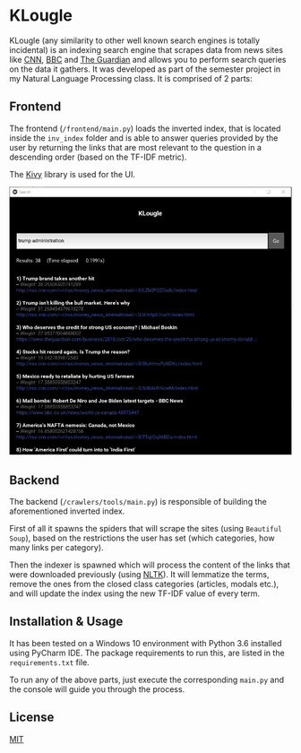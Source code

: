 # KLougle

KLougle (any similarity to other well known search engines is totally incidental) is an indexing search engine that scrapes data from news sites like [CNN](https://edition.cnn.com/), [BBC](https://www.bbc.com/news) and [The Guardian](https://www.theguardian.com/us) and allows you to perform search queries on the data it gathers. It was developed as part of the semester project in my Natural Language Processing class. It is comprised of 2 parts:

## Frontend 

The frontend (```/frontend/main.py```) loads the inverted index, that is located inside the ``` inv_index ``` folder and is able to answer queries provided by the user by returning the links that are most relevant to the question in a descending order (based on the TF-IDF metric).

The [Kivy](https://kivy.org/#home) library is used for the UI.

<img src="./screens/klougle.PNG" height="50%">

## Backend 

The backend (```/crawlers/tools/main.py```) is responsible of building the aforementioned inverted index.

First of all it spawns the spiders that will scrape the sites (using ```Beautiful Soup```), based on the restrictions the user has set (which categories, how many links per category).

Then the indexer is spawned which will process the content of the links that were downloaded previously (using [NLTK](https://www.nltk.org/)). It will lemmatize the terms, remove the ones from the closed class categories (articles, modals etc.), and will update the index using the new TF-IDF value of every term.


## Installation & Usage

It has been tested on a Windows 10 environment with Python 3.6 installed using PyCharm IDE. The package requirements to run this, are listed in the ```requirements.txt``` file.

To run any of the above parts, just execute the corresponding ```main.py``` and the console will guide you through the process.


## License
[MIT](https://choosealicense.com/licenses/mit/)
